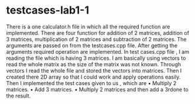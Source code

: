 # testcases-lab1-1

There is a one calculator.h file in which all the required function are implemented. There are four function for addition of 2 matrices, addition of 3 matrices, multiplication of 2 matrices and subtraction of 2 matrices. The arguments are passed on from the testcases.cpp file. After getting the arguments required operation are implemented.
In test cases.cpp file , I am reading the file which is having 3 matrices. I am basically using vectors to read the whole matrix as the size of the matrix was not known. Through vectors I read the whole file and stored the vectors into matrices. Then I created there 2D array so that I could work and apply operations easily.
Then I implemented the test cases given to us , which are
•	Multiply 2 matrices.
•	Add 3 matrices.
•	Multiply 2 matrices and then add a 3rdone to the result.
